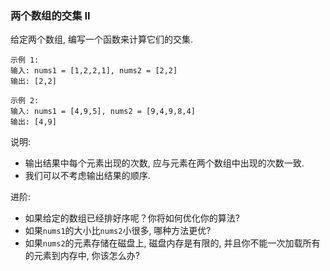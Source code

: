 
### 两个数组的交集 II

给定两个数组, 编写一个函数来计算它们的交集.  

```
示例 1:
输入: nums1 = [1,2,2,1], nums2 = [2,2]
输出: [2,2]

示例 2:
输入: nums1 = [4,9,5], nums2 = [9,4,9,8,4]
输出: [4,9]
```

说明:
* 输出结果中每个元素出现的次数, 应与元素在两个数组中出现的次数一致.  
* 我们可以不考虑输出结果的顺序.  

进阶:
* 如果给定的数组已经排好序呢？你将如何优化你的算法?  
* 如果``` nums1 ```的大小比``` nums2 ```小很多, 哪种方法更优?  
* 如果``` nums2 ```的元素存储在磁盘上, 磁盘内存是有限的, 并且你不能一次加载所有的元素到内存中, 你该怎么办?  